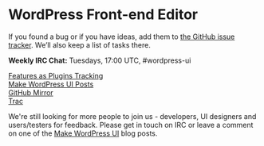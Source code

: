 # WordPress Front-end Editor

If you found a bug or if you have ideas, add them to [the GitHub issue tracker](https://github.com/avryl/wp-front-end-editor/issues/new). We’ll also keep a list of tasks there.

**Weekly IRC Chat:** Tuesdays, 17:00 UTC, #wordpress-ui

[Features as Plugins Tracking](http://make.wordpress.org/core/features-as-plugins/)  
[Make WordPress UI Posts](http://make.wordpress.org/ui/tag/front-end-editor/)  
[GitHub Mirror](https://github.com/avryl/wp-front-end-editor)  
[Trac](https://plugins.trac.wordpress.org/plugin/wp-front-end-editor)

We're still looking for more people to join us - developers, UI designers and users/testers for feedback. Please get in touch on IRC or leave a comment on one of the [Make WordPress UI](http://make.wordpress.org/ui/tag/front-end-editor/) blog posts.
